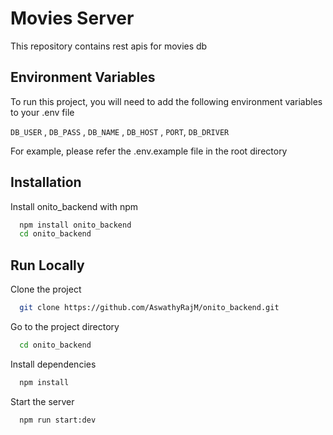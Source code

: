 
# Movies Server 

This repository contains rest apis for movies db


## Environment Variables

To run this project, you will need to add the following environment variables to your .env file

`DB_USER` ,
`DB_PASS` ,
`DB_NAME` ,
`DB_HOST` ,
`PORT`,
`DB_DRIVER`

For example, please refer the .env.example file in the root directory

## Installation

Install onito_backend with npm

```bash
  npm install onito_backend
  cd onito_backend
```
    
## Run Locally

Clone the project

```bash
  git clone https://github.com/AswathyRajM/onito_backend.git
```

Go to the project directory

```bash
  cd onito_backend
```

Install dependencies

```bash
  npm install
```

Start the server

```bash
  npm run start:dev
```


